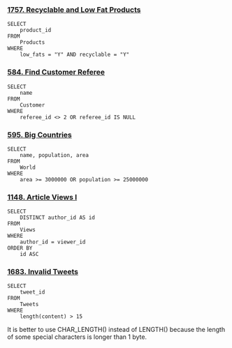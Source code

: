 ### [1757. Recyclable and Low Fat Products](https://leetcode.cn/problems/recyclable-and-low-fat-products/)

```mysql
SELECT 
    product_id 
FROM 
    Products 
WHERE
    low_fats = "Y" AND recyclable = "Y"
```

### [584. Find Customer Referee](https://leetcode.cn/problems/find-customer-referee/)

```mysql
SELECT
    name
FROM
    Customer
WHERE
    referee_id <> 2 OR referee_id IS NULL
```

### [595. Big Countries](https://leetcode.cn/problems/big-countries/)

```mysql
SELECT
    name, population, area
FROM
    World
WHERE
    area >= 3000000 OR population >= 25000000
```

### [1148. Article Views I](https://leetcode.cn/problems/article-views-i/)

```mysql
SELECT
    DISTINCT author_id AS id 
FROM
    Views
WHERE 
    author_id = viewer_id
ORDER BY
    id ASC
```

### [1683. Invalid Tweets](https://leetcode.cn/problems/invalid-tweets/)

```mysql
SELECT
    tweet_id
FROM
    Tweets
WHERE
    length(content) > 15
```

It is better to use CHAR_LENGTH() instead of LENGTH() because the length of some special characters is longer than 1 byte.
